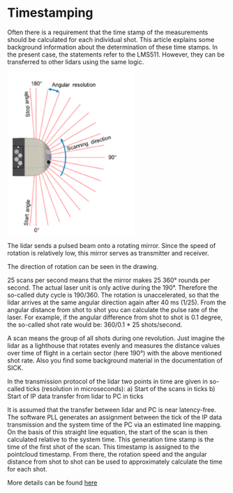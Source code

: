 # Timestamping

Often there is a requirement that the time stamp of the measurements should be calculated for each individual shot. 
This article explains some background information about the determination of these time stamps. In the present case, the statements refer to the LMS511. However, they can be transferred to other lidars using the same logic.

![](lms511_scan.png)



The lidar sends a pulsed beam onto a rotating mirror. Since the speed of rotation is relatively low, this mirror serves as transmitter and receiver.


The direction of rotation can be seen in the drawing.


25 scans per second means that the mirror makes 25 360° rounds per second. The actual laser unit is only active during the 190°. Therefore the so-called duty cycle is 190/360. The rotation is unaccelerated, so that the lidar arrives at the same angular direction again after 40 ms (1/25). From the angular distance from shot to shot you can calculate the pulse rate of the laser. For example, if the angular difference from shot to shot is 0.1 degree, the so-called shot rate would be: 360/0.1 * 25 shots/second.


A scan means the group of all shots during one revolution. Just imagine the lidar as a lighthouse that rotates evenly and measures the distance values over time of flight in a certain sector (here 190°) with the above mentioned shot rate. Also you find some background material in the documentation of SICK.


In the transmission protocol of the lidar two points in time are given in so-called ticks (resolution in microseconds):
a) Start of the scans in ticks
b) Start of IP data transfer from lidar to PC in ticks

It is assumed that the transfer between lidar and PC is near latency-free.
The software PLL generates an assignment between the tick of the IP data transmission and the system time of the PC via an estimated line mapping. On the basis of this straight line equation, the start of the scan is then calculated relative to the system time. This generation time stamp is the time of the first shot of the scan. This timestamp is assigned to the pointcloud timestamp. From there, the rotation speed and the angular distance from shot to shot can be used to approximately calculate the time for each shot.


More details can be found [here](https://github.com/SICKAG/sick_scan/blob/master/doc/timing.md)
